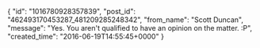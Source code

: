  {
   "id": "1016780928357839",
   "post_id": "462493170453287_481209285248342",
   "from_name": "Scott Duncan",
   "message": "Yes. You aren't qualified to have an opinion on the matter. :P",
   "created_time": "2016-06-19T14:55:45+0000"
 }
